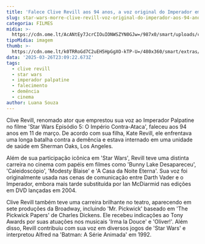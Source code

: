 ```yaml
---
title: 'Falece Clive Revill aos 94 anos, a voz original do Imperador em Star Wars'
slug: star-wars-morre-clive-revill-voz-original-do-imperador-aos-94-anos
categoria: FILMES
midia: >-
  https://cdn.ome.lt/AcANtEy7JcrCIOuIONWSZYN0GJw=/987x0/smart/uploads/conteudo/fotos/Design_sem_nome_-_2025-03-26T193139.367.png
tipoMidia: imagem
thumb: >-
  https://cdn.ome.lt/k0TRRoGd7C2uEH5HpGgXO-kTP-U=/480x360/smart/extras/conteudos/ghnewsok-OK-5464559-679ade04.png
data: '2025-03-26T23:09:22.673Z'
tags:
  - clive revill
  - star wars
  - imperador palpatine
  - falecimento
  - demência
  - cinema
author: Luana Souza
---
```


Clive Revill, renomado ator que emprestou sua voz ao Imperador Palpatine no filme 'Star Wars Episódio 5: O Império Contra-Ataca', faleceu aos 94 anos em 11 de março. De acordo com sua filha, Kate Revill, ele enfrentava uma longa batalha contra a demência e estava internado em uma unidade de saúde em Sherman Oaks, Los Angeles.

Além de sua participação icônica em 'Star Wars', Revill teve uma distinta carreira no cinema com papéis em filmes como 'Bunny Lake Desapareceu', 'Caleidoscópio', 'Modesty Blaise' e 'A Casa da Noite Eterna'. Sua voz foi originalmente usada nas cenas de comunicação entre Darth Vader e o Imperador, embora mais tarde substituída por Ian McDiarmid nas edições em DVD lançadas em 2004.

Clive Revill também teve uma carreira brilhante no teatro, aparecendo em sete produções da Broadway, incluindo 'Mr. Pickwick' baseado em 'The Pickwick Papers' de Charles Dickens. Ele recebeu indicações ao Tony Awards por suas atuações nos musicais 'Irma la Douce' e 'Oliver!'. Além disso, Revill contribuiu com sua voz em diversos jogos de 'Star Wars' e interpretou Alfred na 'Batman: A Série Animada' em 1992.
